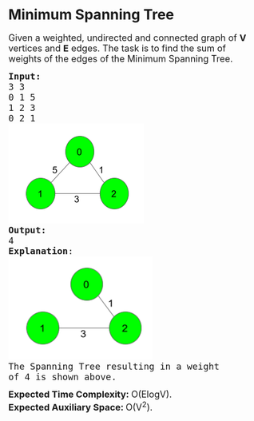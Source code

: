 # Minimum Spanning Tree

<p><span style="font-size:18px">Given a weighted, undirected and connected graph of <strong>V</strong> vertices and <strong>E</strong> edges. The task is to find the sum of weights of the edges of the&nbsp;Minimum Spanning Tree.</span></p>


<pre><span style="font-size:18px"><strong>Input:
</strong>3 3
0 1 5
1 2 3
0 2 1</span>
<img alt="" src="inputImage.png">
<span style="font-size:18px"><strong>Output:</strong>
4
<strong>Explanation</strong>:</span>
<img alt="" src="output.png" style="height:207px; width:288px">
<span style="font-size:18px">The Spanning Tree resulting in a weight
of 4 is shown above.</span>
</pre>



<p><span style="font-size:18px"><strong>Expected Time Complexity:&nbsp;</strong>O(ElogV).<br>
<strong>Expected Auxiliary Space:&nbsp;</strong>O(V<sup>2</sup>).</span><br>
&nbsp;</p>

